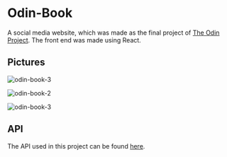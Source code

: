 <h1>Odin-Book</h1>
A social media website, which was made as the final project of <a href="https://www.theodinproject.com">The Odin Project</a>. The front end was made using React.

<h2>Pictures</h2>

![odin-book-3](https://github.com/DonnieAndMooie/odin-book-frontend/assets/77330969/872da6de-b3ce-45fd-94ba-3e1c1daf0347)

![odin-book-2](https://github.com/DonnieAndMooie/odin-book-frontend/assets/77330969/b9e0a513-a3a9-41ce-bbfd-5fa2a3c4ff41)

![odin-book-3](https://github.com/DonnieAndMooie/odin-book-frontend/assets/77330969/9a094e47-55d0-44e8-9d8d-6ae519072fda)

<h2>API</h2>
The API used in this project can be found <a href="https://github.com/DonnieAndMooie/odin-book-api">here</a>.

